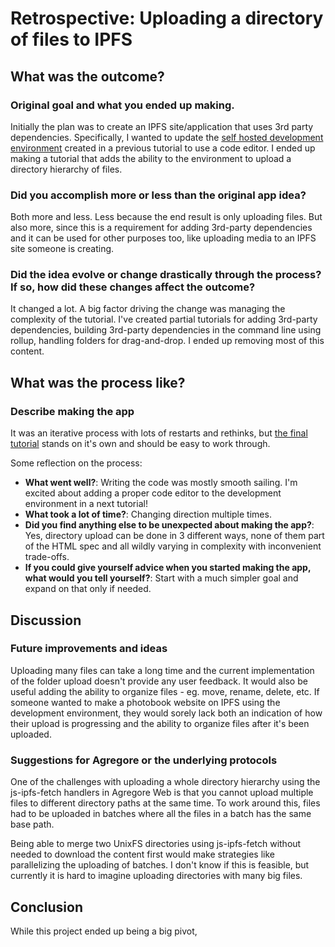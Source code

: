 # Retrospective: Uploading a directory of files to IPFS

## What was the outcome?

### Original goal and what you ended up making.

Initially the plan was to create an IPFS site/application that uses 3rd party dependencies. Specifically, I wanted to update the [self hosted development environment](/docs/tutorials/ipfs-browser-devenv/part-1) created in a previous tutorial to use a code editor. I ended up making a tutorial that adds the ability to the environment to upload a directory hierarchy of files.

### Did you accomplish more or less than the original app idea?

Both more and less. Less because the end result is only uploading files. But also more, since this is a requirement for adding 3rd-party dependencies and it can be used for other purposes too, like uploading media to an IPFS site someone is creating.

### Did the idea evolve or change drastically through the process? If so, how did these changes affect the outcome?

It changed a lot. A big factor driving the change was managing the complexity of the tutorial. I've created partial tutorials for adding 3rd-party dependencies, building 3rd-party dependencies in the command line using rollup, handling folders for drag-and-drop. I ended up removing most of this content.


## What was the process like?

### Describe making the app
It was an iterative process with lots of restarts and rethinks, but [the final tutorial](https://agregore.mauve.moe/docs/tutorials/ipfs-dir-upload/) stands on it's own and should be easy to work through.

Some reflection on the process:

- **What went well?**: Writing the code was mostly smooth sailing. I'm excited about adding a proper code editor to the development environment in a next tutorial!
- **What took a lot of time?**: Changing direction multiple times.
- **Did you find anything else to be unexpected about making the app?**: Yes, directory upload can be done in 3 different ways, none of them part of the HTML spec and all wildly varying in complexity with inconvenient trade-offs.
- **If you could give yourself advice when you started making the app, what would you tell yourself?**: Start with a much simpler goal and expand on that only if needed.

## Discussion

### Future improvements and ideas

Uploading many files can take a long time and the current implementation of the folder upload doesn't provide any user feedback. It would also be useful adding the ability to organize files - eg. move, rename, delete, etc. If someone wanted to make a photobook website on IPFS using the development environment, they would sorely lack both an indication of how their upload is progressing and the ability to organize files after it's been uploaded.

### Suggestions for Agregore or the underlying protocols

One of the challenges with uploading a whole directory hierarchy using the js-ipfs-fetch handlers in Agregore Web is that you cannot upload multiple files to different directory paths at the same time. To work around this, files had to be uploaded in batches where all the files in a batch has the same base path.

Being able to merge two UnixFS directories using js-ipfs-fetch without needed to download the content first would make strategies like parallelizing the uploading of batches. I don't know if this is feasible, but currently it is hard to imagine uploading directories with many big files.

## Conclusion

While this project ended up being a big pivot, 
